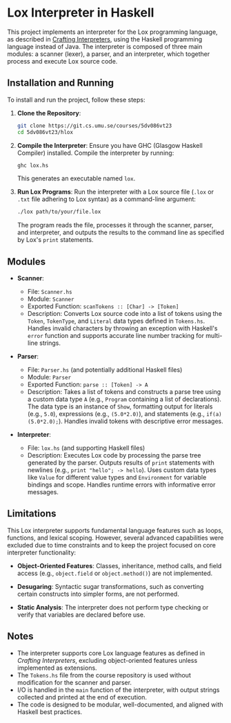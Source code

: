 # Lox Interpreter in Haskell

This project implements an interpreter for the Lox programming language, as described in [Crafting Interpreters](https://craftinginterpreters.com), using the Haskell programming language instead of Java. The interpreter is composed of three main modules: a scanner (lexer), a parser, and an interpreter, which together process and execute Lox source code.

## Installation and Running

To install and run the project, follow these steps:

1. **Clone the Repository**:
   ```bash
   git clone https://git.cs.umu.se/courses/5dv086vt23
   cd 5dv086vt23/hlox
   ```

2. **Compile the Interpreter**:
   Ensure you have GHC (Glasgow Haskell Compiler) installed. Compile the interpreter by running:
   ```bash
   ghc lox.hs
   ```
   This generates an executable named `lox`.

3. **Run Lox Programs**:
   Run the interpreter with a Lox source file (`.lox` or `.txt` file adhering to Lox syntax) as a command-line argument:
   ```bash
   ./lox path/to/your/file.lox
   ```
   The program reads the file, processes it through the scanner, parser, and interpreter, and outputs the results to the command line as specified by Lox's `print` statements.

## Modules

- **Scanner**:
  - File: `Scanner.hs`
  - Module: `Scanner`
  - Exported Function: `scanTokens :: [Char] -> [Token]`
  - Description: Converts Lox source code into a list of tokens using the `Token`, `TokenType`, and `Literal` data types defined in `Tokens.hs`. Handles invalid characters by throwing an exception with Haskell's `error` function and supports accurate line number tracking for multi-line strings.

- **Parser**:
  - File: `Parser.hs` (and potentially additional Haskell files)
  - Module: `Parser`
  - Exported Function: `parse :: [Token] -> A`
  - Description: Takes a list of tokens and constructs a parse tree using a custom data type `A` (e.g., `Program` containing a list of declarations). The data type is an instance of `Show`, formatting output for literals (e.g., `5.0`), expressions (e.g., `(5.0*2.0)`), and statements (e.g., `if(a)(5.0*2.0);`). Handles invalid tokens with descriptive error messages.

- **Interpreter**:
  - File: `lox.hs` (and supporting Haskell files)
  - Description: Executes Lox code by processing the parse tree generated by the parser. Outputs results of `print` statements with newlines (e.g., `print "hello"; -> hello`). Uses custom data types like `Value` for different value types and `Environment` for variable bindings and scope. Handles runtime errors with informative error messages.

## Limitations
This Lox interpreter supports fundamental language features such as loops, functions, and lexical scoping. However, several advanced capabilities were excluded due to time constraints and to keep the project focused on core interpreter functionality:

- **Object-Oriented Features**: Classes, inheritance, method calls, and field access (e.g., `object.field` or `object.method()`) are not implemented.
- **Desugaring**: Syntactic sugar transformations, such as converting certain constructs into simpler forms, are not performed.

- **Static Analysis**: The interpreter does not perform type checking or verify that variables are declared before use.

## Notes

- The interpreter supports core Lox language features as defined in *Crafting Interpreters*, excluding object-oriented features unless implemented as extensions.
- The `Tokens.hs` file from the course repository is used without modification for the scanner and parser.
- I/O is handled in the `main` function of the interpreter, with output strings collected and printed at the end of execution.
- The code is designed to be modular, well-documented, and aligned with Haskell best practices.
